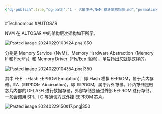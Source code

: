 ```yaml
---
{"dg-publish":true,"dg-path":"1 - 汽车电子/NvM 模块架构指南.md","permalink":"/1 - 汽车电子/NvM 模块架构指南/","created":"2024-02-29T10:33:35.000+08:00","updated":"2025-04-02T15:27:04.772+08:00"}
---
```


#Technomous #AUTOSAR 

NVM 在 AUTOSAR 中的架构层次架构如下所示。

![Pasted image 20240229103924.png|650](/img/user/0.Asset/resource/Pasted%20image%2020240229103924.png)

分别是 Memory Service（NvM）、Memory Hardware Abstraction（Memory If 和 Fee/Fa）和 Memory Driver（Fls/Eep 驱动），单独拎出来就是这样的。

![Pasted image 20240229104354.png|350](/img/user/0.Asset/resource/Pasted%20image%2020240229104354.png)

其中 FEE （Flash EEPROM Emulation），即 Flash 模拟 EEPROM，属于片内存储。EA（EEPROM Abstraction），即 EEPROM，属于片外存储。片内存储是用芯片内部的 DFLASH 进行数据存储，外部存储是通过外部 EEPROM 进行存储，一般会调用 SPI、IIC 等通信方式外挂 EEPROM 芯片。

![Pasted image 20240229150017.png|350](/img/user/0.Asset/resource/Pasted%20image%2020240229150017.png)
